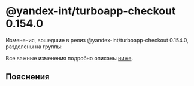 # @yandex-int/turboapp-checkout 0.154.0

<!-- ЧЕЛОВЕЧЕСКОЕ ВСТУПЛЕНИЕ -->

Изменения, вошедшие в релиз @yandex-int/turboapp-checkout 0.154.0, разделены на группы:

Все важные изменения подробно описаны [ниже](#Пояснения).

## Пояснения

